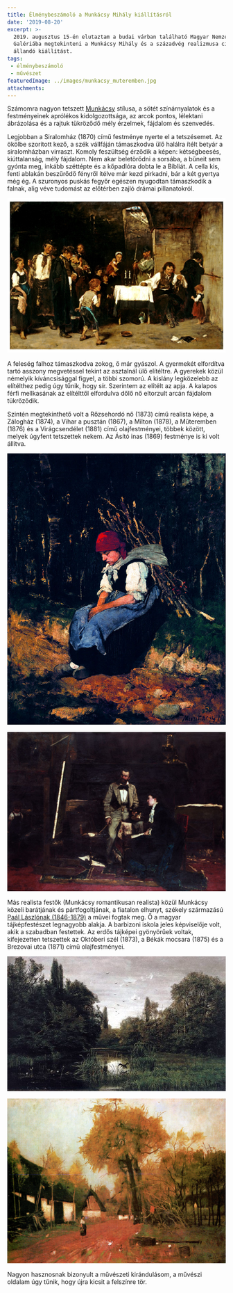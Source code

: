 ```yaml
---
title: Élménybeszámoló a Munkácsy Mihály kiállításról
date: '2019-08-20'
excerpt: >-
  2019. augusztus 15-én elutaztam a budai várban található Magyar Nemzeti
  Galériába megtekinteni a Munkácsy Mihály és a századvég realizmusa című
  állandó kiállítást.
tags:
 - élménybeszámoló
 - művészet
featuredImage: ../images/munkacsy_muteremben.jpg
attachments:
---
```


Számomra nagyon tetszett [Munkácsy](https://hu.wikipedia.org/wiki/Munk%C3%A1csy_Mih%C3%A1ly) stílusa, a sötét színárnyalatok és a festményeinek aprólékos kidolgozottsága, az arcok pontos, lélektani ábrázolása és a rajtuk tükröződő mély érzelmek, fájdalom és szenvedés.

Legjobban a Siralomház (1870) című festménye nyerte el a tetszésemet. Az ökölbe szorított kező, a szék vállfáján támaszkodva ülő halálra ítélt betyár a siralomházban virraszt. Komoly feszültség érződik a képen: kétségbeesés, kiúttalanság, mély fájdalom. Nem akar beletörődni a sorsába, a bűneit sem gyónta meg, inkább széttépte és a kőpadlóra dobta le a Bibliát. A cella kis, fenti ablakán beszűrődő fényről ítélve már kezd pirkadni, bár a két gyertya még ég. A szuronyos puskás fegyőr egészen nyugodtan támaszkodik a falnak, alig véve tudomást az előtérben zajló drámai pillanatokról.

![Munkácsy Mihály: Siralomház (1870)](../images/featured/munkacsy_siralomhaz.jpg)

A feleség falhoz támaszkodva zokog, ő már gyászol. A gyermekét elfordítva tartó asszony megvetéssel tekint az asztalnál ülő elítéltre. A gyerekek közül némelyik kíváncsisággal figyel, a többi szomorú. A kislány legközelebb az elítélthez pedig úgy tűnik, hogy sír. Szerintem az elítélt az apja. A kalapos férfi mellkasának az elítélttől elfordulva dőlő nő eltorzult arcán fájdalom tükrőződik.

Szintén megtekinthető volt a Rőzsehordó nő (1873) című realista képe, a Zálogház (1874), a Vihar a pusztán (1867), a Milton (1878), a Műteremben (1876) és a Virágcsendélet (1881) című olajfestményei, többek között, melyek úgyfent tetszettek nekem. Az Ásító inas (1869) festménye is ki volt állítva.

![Munkácsy Mihály: Rőzsehordó nő (1873)](../images/featured/munkacsy_rozsehordo_no.jpg)

![Munkácsy Mihály: Műteremben (1876)](../images/featured/munkacsy_muteremben.jpg)

Más realista festők (Munkácsy romantikusan realista) közül Munkácsy közeli barátjának és pártfogoltjának, a fiatalon elhunyt, székely származású [Paál Lászlónak (1846-1879)](https://hu.wikipedia.org/wiki/Pa%C3%A1l_L%C3%A1szl%C3%B3_(fest%C5%91)) a művei fogtak meg. Ő a magyar tájképfestészet legnagyobb alakja. A barbizoni iskola jeles képviselője volt, akik a szabadban festettek. Az erdős tájképei gyönyörűek voltak, kifejezetten tetszettek az Októberi szél (1873), a Békák mocsara (1875) és a Brezovai utca (1871) című olajfestményei.

![Paál László: Békák mocsara (1875)](../images/featured/paal_bekak_mocsara.jpg)

![Paál László: Brezovai utca (1871)](../images/featured/paal_brezovai_utca.jpg)

Nagyon hasznosnak bizonyult a művészeti kirándulásom, a művészi oldalam úgy tűnik, hogy újra kicsit a felszínre tör.

